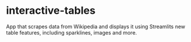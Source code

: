 # interactive-tables

App that scrapes data from Wikipedia and displays it using Streamlits new table features, including sparklines, images and more.
